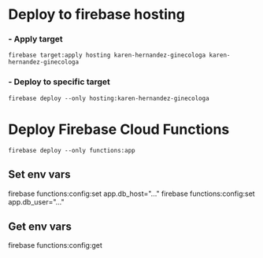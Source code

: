 # Deploy to firebase hosting

### - Apply target

``
firebase target:apply hosting karen-hernandez-ginecologa karen-hernandez-ginecologa
``

### - Deploy to specific target

``
 firebase deploy --only hosting:karen-hernandez-ginecologa
 ``

 # Deploy Firebase Cloud Functions

 ``
 firebase deploy --only functions:app
 ``

 ## Set env vars

 firebase functions:config:set app.db_host="..."
 firebase functions:config:set app.db_user="..."

## Get env vars

firebase functions:config:get